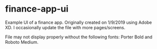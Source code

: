 # finance-app-ui
Example UI of a finance app. Originally created on 1/9/2019 using Adobe XD. I occasionally update the file with more pages/screens.

File may not display properly without the following fonts: Porter Bold and Roboto Medium.
